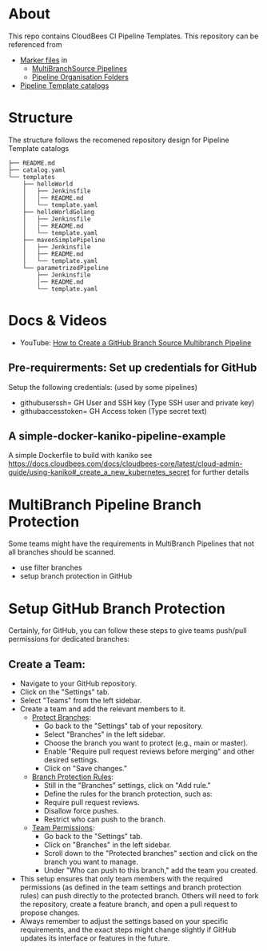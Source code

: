 # About 
This repo contains CloudBees CI Pipeline Templates.
This repository can be referenced from  

* [Marker files](https://docs.cloudbees.com/docs/cloudbees-ci/latest/pipelines/pipeline-as-code#custom-pac-scripts) in 
  * [MultiBranchSource Pipelines](https://docs.cloudbees.com/docs/cloudbees-ci/latest/pipelines/pipeline-as-code#_multibranch_pipeline_projects)
  * [Pipeline Organisation Folders](https://docs.cloudbees.com/docs/cloudbees-ci/latest/pipelines/pipeline-as-code#_organization_folders)
* [Pipeline Template catalogs](https://docs.cloudbees.com/docs/cloudbees-ci/latest/pipeline-templates-user-guide/)

# Structure 
The structure follows the recomened repository design for Pipeline Template catalogs
```
├── README.md
├── catalog.yaml
└── templates
    ├── helloWorld
    │   ├── Jenkinsfile
    │   │── README.md    
    │   └── template.yaml
    ├── helloWorldGolang
    │   ├── Jenkinsfile
    │   │── README.md
    │   └── template.yaml
    ├── mavenSimplePipeline
    │   ├── Jenkinsfile
    │   ├── README.md
    │   └── template.yaml
    └── parametrizedPipeline
        ├── Jenkinsfile
        │── README.md
        └── template.yaml
```



# Docs & Videos

* YouTube: [How to Create a GitHub Branch Source Multibranch Pipeline](https://www.youtube.com/watch?v=ZWwmh4gqia4)



## Pre-requirerments: Set up credentials for GitHub

Setup the following credentials:  (used by some pipelines)

* githubuserssh= GH User and SSH key (Type SSH user and private key)
* githubaccesstoken= GH Access token (Type secret text)

## A simple-docker-kaniko-pipeline-example
A simple Dockerfile to build with kaniko
see https://docs.cloudbees.com/docs/cloudbees-core/latest/cloud-admin-guide/using-kaniko#_create_a_new_kubernetes_secret   for further details


# MultiBranch Pipeline Branch Protection

Some teams might have the requirements in MultiBranch Pipelines that not all branches should be scanned.

* use filter branches
* setup branch protection in GitHub


# Setup GitHub Branch Protection
Certainly, for GitHub, you can follow these steps to give teams push/pull permissions for dedicated branches:

## Create a Team:

* Navigate to your GitHub repository.
* Click on the "Settings" tab.
* Select "Teams" from the left sidebar.
* Create a team and add the relevant members to it.
  * [Protect Branches](https://docs.github.com/en/repositories/configuring-branches-and-merges-in-your-repository/managing-protected-branches/about-protected-branches):
    * Go back to the "Settings" tab of your repository.
    * Select "Branches" in the left sidebar.
    * Choose the branch you want to protect (e.g., main or master).
    * Enable "Require pull request reviews before merging" and other desired settings.
    * Click on "Save changes."
  * [Branch Protection Rules](https://docs.github.com/en/repositories/configuring-branches-and-merges-in-your-repository/managing-protected-branches/managing-a-branch-protection-rule):
    * Still in the "Branches" settings, click on "Add rule."
    * Define the rules for the branch protection, such as:
    * Require pull request reviews.
    * Disallow force pushes.
    * Restrict who can push to the branch.
  * [Team Permissions](https://docs.github.com/en/repositories/managing-your-repositorys-settings-and-features/managing-repository-settings/managing-teams-and-people-with-access-to-your-repository):
    * Go back to the "Settings" tab.
    * Click on "Branches" in the left sidebar.
    * Scroll down to the "Protected branches" section and click on the branch you want to manage.
    * Under "Who can push to this branch," add the team you created.
* This setup ensures that only team members with the required permissions (as defined in the team settings and branch protection rules) can push directly to the protected branch. Others will need to fork the repository, create a feature branch, and open a pull request to propose changes.
* Always remember to adjust the settings based on your specific requirements, and the exact steps might change slightly if GitHub updates its interface or features in the future.
